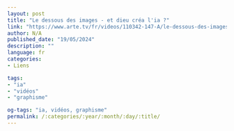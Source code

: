 ```yaml
---
layout: post
title: "Le dessous des images - et dieu créa l'ia ?"
link: "https://www.arte.tv/fr/videos/110342-147-A/le-dessous-des-images"
author: N/A
published_date: "19/05/2024"
description: ""
language: fr
categories:
- Liens

tags:
- "ia"
- "vidéos"
- "graphisme"

og-tags: "ia, vidéos, graphisme"
permalink: /:categories/:year/:month/:day/:title/
---
```

